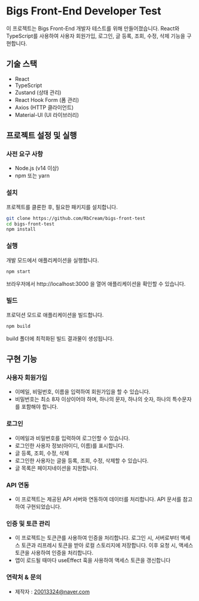 # Bigs Front-End Developer Test

이 프로젝트는 Bigs Front-End 개발자 테스트를 위해 만들어졌습니다. 
React와 TypeScript를 사용하여 
사용자 회원가입, 로그인, 글 등록, 조회, 수정, 삭제 기능을 구현합니다.

## 기술 스택

- React
- TypeScript
- Zustand (상태 관리)
- React Hook Form (폼 관리)
- Axios (HTTP 클라이언트)
- Material-UI (UI 라이브러리)

## 프로젝트 설정 및 실행

### 사전 요구 사항

- Node.js (v14 이상)
- npm 또는 yarn

### 설치

프로젝트를 클론한 후, 필요한 패키지를 설치합니다.

```bash
git clone https://github.com/RbCream/bigs-front-test
cd bigs-front-test
npm install
```

### 실행
개발 모드에서 애플리케이션을 실행합니다.
```bash
npm start
```
브라우저에서 http://localhost:3000 을 열어 애플리케이션을 확인할 수 있습니다.

### 빌드
프로덕션 모드로 애플리케이션을 빌드합니다.
```bash
npm build
```
build 폴더에 최적화된 빌드 결과물이 생성됩니다.


## 구현 기능
### 사용자 회원가입
- 이메일, 비밀번호, 이름을 입력하여 회원가입을 할 수 있습니다.
- 비밀번호는 최소 8자 이상이어야 하며, 하나의 문자, 하나의 숫자, 하나의 특수문자를 포함해야 합니다.

### 로그인
- 이메일과 비밀번호를 입력하여 로그인할 수 있습니다.
- 로그인한 사용자 정보(아이디, 이름)를 표시합니다.
- 글 등록, 조회, 수정, 삭제
- 로그인한 사용자는 글을 등록, 조회, 수정, 삭제할 수 있습니다.
- 글 목록은 페이지네이션을 지원합니다.

### API 연동
- 이 프로젝트는 제공된 API 서버와 연동하여 데이터를 처리합니다. API 문서를 참고하여 구현되었습니다.

### 인증 및 토큰 관리
- 이 프로젝트는 토큰큰를 사용하여 인증을 처리합니다. 
  로그인 시, 서버로부터 액세스 토큰과 리프레시 토큰을 받아 로컬 스토리지에 저장합니다. 
  이후 요청 시, 액세스 토큰을 사용하여 인증을 처리합니다.
- 앱이 로드될 때마다 useEffect 훅을 사용하여 액세스 토큰을 갱신합니다

### 연락처 & 문의
- 제작자 : 20013324@naver.com
